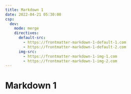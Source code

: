 ```yaml
---
title: Markdown 1
date: 2022-04-21 05:30:00
csp:
  dev:
    mode: merge
    directives:
      default-src:
        - https://frontmatter-markdown-1-default-1.com
        - https://frontmatter-markdown-1-default-2.com
      img-src:
        - https://frontmatter-markdown-1-img-1.com
        - https://frontmatter-markdown-1-img-2.com
---
```


# Markdown 1
